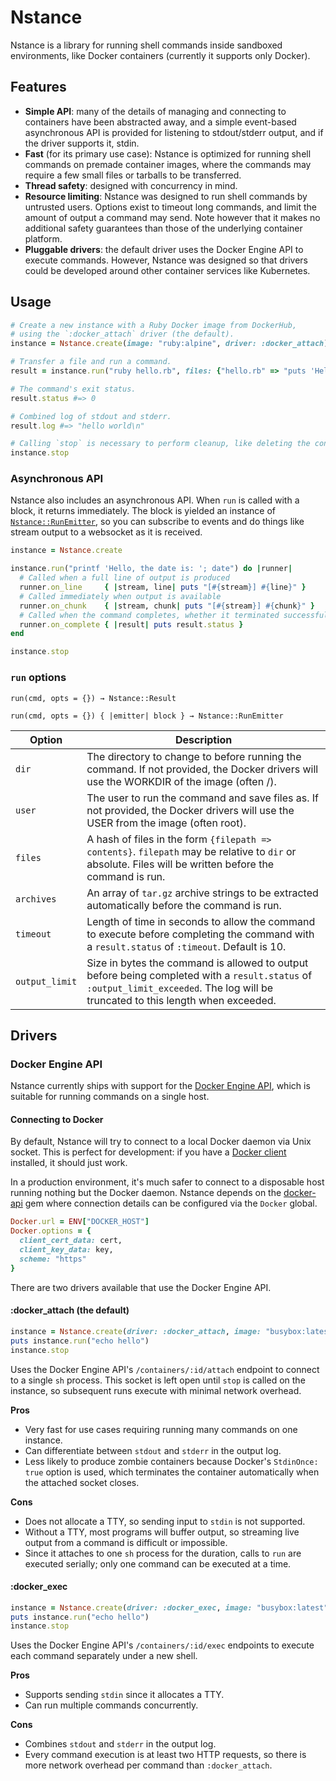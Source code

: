 # Nstance

Nstance is a library for running shell commands inside sandboxed environments, like Docker containers (currently it supports only Docker).

## Features

  * **Simple API**: many of the details of managing and connecting to containers have been abstracted away, and a simple event-based asynchronous API is provided for listening to stdout/stderr output, and if the driver supports it, stdin.
  * **Fast** (for its primary use case): Nstance is optimized for running shell commands on premade container images, where the commands may require a few small files or tarballs to be transferred.
  * **Thread safety**: designed with concurrency in mind.
  * **Resource limiting**: Nstance was designed to run shell commands by untrusted users. Options exist to timeout long commands, and limit the amount of output a command may send. Note however that it makes no additional safety guarantees than those of the underlying container platform.
  * **Pluggable drivers**: the default driver uses the Docker Engine API to execute commands. However, Nstance was designed so that drivers could be developed around other container services like Kubernetes.

## Usage

```ruby
# Create a new instance with a Ruby Docker image from DockerHub,
# using the `:docker_attach` driver (the default).
instance = Nstance.create(image: "ruby:alpine", driver: :docker_attach)

# Transfer a file and run a command.
result = instance.run("ruby hello.rb", files: {"hello.rb" => "puts 'Hello World'"})

# The command's exit status.
result.status #=> 0

# Combined log of stdout and stderr.
result.log #=> "hello world\n"

# Calling `stop` is necessary to perform cleanup, like deleting the container.
instance.stop
```

### Asynchronous API

Nstance also includes an asynchronous API. When `run` is called with a block, it returns immediately. The block is yielded an instance of [`Nstance::RunEmitter`](lib/nstance/run_emitter.rb), so you can subscribe to events and do things like stream output to a websocket as it is received.

```ruby
instance = Nstance.create

instance.run("printf 'Hello, the date is: '; date") do |runner|
  # Called when a full line of output is produced
  runner.on_line     { |stream, line| puts "[#{stream}] #{line}" }
  # Called immediately when output is available
  runner.on_chunk    { |stream, chunk| puts "[#{stream}] #{chunk}" }
  # Called when the command completes, whether it terminated successfuly or not.
  runner.on_complete { |result| puts result.status }
end

instance.stop
```

### `run` options

`run(cmd, opts = {}) → Nstance::Result`

`run(cmd, opts = {}) { |emitter| block } → Nstance::RunEmitter`

| Option | Description |
| --- | --- |
| `dir` | The directory to change to before running the command. If not provided, the Docker drivers will use the WORKDIR of the image (often /). |
| `user` | The user to run the command and save files as. If not provided, the Docker drivers will use the USER from the image (often root).|
| `files` | A hash of files in the form `{filepath => contents}`. `filepath` may be relative to `dir` or absolute. Files will be written before the command is run. |
| `archives` | An array of `tar.gz` archive strings to be extracted automatically before the command is run. |
| `timeout` | Length of time in seconds to allow the command to execute before completing the command with a `result.status` of `:timeout`. Default is 10. |
| `output_limit` | Size in bytes the command is allowed to output before being completed with a `result.status` of `:output_limit_exceeded`. The log will be truncated to this length when exceeded. |

## Drivers

### Docker Engine API

Nstance currently ships with support for the [Docker Engine API](https://docs.docker.com/engine/api/), which is suitable for running commands on a single host.

#### Connecting to Docker

By default, Nstance will try to connect to a local Docker daemon via Unix socket. This is perfect for development: if you have a [Docker client](https://www.docker.com/community-edition) installed, it should just work.

In a production environment, it's much safer to connect to a disposable host running nothing but the Docker daemon. Nstance depends on the [docker-api](https://github.com/swipely/docker-api) gem where connection details can be configured via the `Docker` global.

```ruby
Docker.url = ENV["DOCKER_HOST"]
Docker.options = {
  client_cert_data: cert,
  client_key_data: key,
  scheme: "https"
}
```

There are two drivers available that use the Docker Engine API.

#### :docker_attach (the default)

```ruby
instance = Nstance.create(driver: :docker_attach, image: "busybox:latest")
puts instance.run("echo hello")
instance.stop
```

Uses the Docker Engine API's `/containers/:id/attach` endpoint to connect to a single `sh` process. This socket is left open until `stop` is called on the instance, so subsequent runs execute with minimal network overhead.

**Pros**

* Very fast for use cases requiring running many commands on one instance.
* Can differentiate between `stdout` and `stderr` in the output log.
* Less likely to produce zombie containers because Docker's `StdinOnce: true` option is used, which terminates the container automatically when the attached socket closes.

**Cons**

* Does not allocate a TTY, so sending input to `stdin` is not supported.
* Without a TTY, most programs will buffer output, so streaming live output from a command is difficult or impossible.
* Since it attaches to one `sh` process for the duration, calls to `run` are executed serially; only one command can be executed at a time.

#### :docker_exec

```ruby
instance = Nstance.create(driver: :docker_exec, image: "busybox:latest")
puts instance.run("echo hello")
instance.stop
```

Uses the Docker Engine API's `/containers/:id/exec` endpoints to execute each command separately under a new shell.

**Pros**

* Supports sending `stdin` since it allocates a TTY.
* Can run multiple commands concurrently.

**Cons**

* Combines `stdout` and `stderr` in the output log.
* Every command execution is at least two HTTP requests, so there is more network overhead per command than `:docker_attach`.
